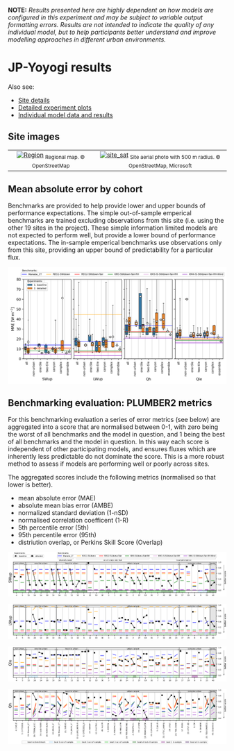 

**NOTE:** *Results presented here are highly dependent on how models are configured in this experiment and may be subject to variable output formatting errors. Results are not intended to indicate the quality of any individual model, but to help participants better understand and improve modelling approaches in different urban environments.*



# JP-Yoyogi results

Also see:

- [Site details](https://urban-plumber.github.io/JP-Yoyogi/)
- [Detailed experiment plots](../detailed/index.md)
- [Individual model data and results](../index.md#model-data)

## Site images

|                                             |                                             |    
|:-------------------------------------------:|:-------------------------------------------:|
| [![Region](https://urban-plumber.github.io/JP-Yoyogi/images/JP-Yoyogi_region_map.jpg)](https://urban-plumber.github.io/JP-Yoyogi/images/JP-Yoyogi_region_map.jpg)  <sub>Regional map. © OpenStreetMap</sub>    | [![site_sat](https://urban-plumber.github.io/JP-Yoyogi/images/JP-Yoyogi_site_sat.jpg)](https://urban-plumber.github.io/JP-Yoyogi/images/JP-Yoyogi_site_sat.jpg) <sub>Site aerial photo with 500 m radius. © OpenStreetMap, Microsoft</sub>    |

## Mean absolute error by cohort

Benchmarks are provided to help provide lower and upper bounds of performance expectations. The simple out-of-sample emperical benchmarks are trained excluding observations from this site (i.e. using the other 19 sites in the project). These simple information limited models are not expected to perform well, but provide a lower bound of performance expectations. The in-sample emperical benchmarks use observations only from this site, providing an upper bound of predictability for a particular flux.

[![JP-Yoyogi_phase2_MAE_boxplot_v0-9.png](JP-Yoyogi_phase2_MAE_boxplot_v0-9.png)](JP-Yoyogi_phase2_MAE_boxplot_v0-9.png)

## Benchmarking evaluation: PLUMBER2 metrics

For this benchmarking evaluation a series of error metrics (see below) are aggregated into a score that are normalised between 0-1, with zero being the worst of all benchmarks and the model in question, and 1 being the best of all benchmarks and the model in question. In this way each score is independent of other participating models, and ensures fluxes which are inherently less predictable do not dominate the score. This is a more robust method to assess if models are performing well or poorly across sites.

The aggregated scores include the following metrics (normalised so that lower is better).

 - mean absolute error (MAE)
 - absolute mean bias error (AMBE)
 - normalized standard deviation (1-nSD)
 - normalised correlation coefficent (1-R)
 - 5th percentile error (5th)
 - 95th percentile error (95th)
 - distriution overlap, or Perkins Skill Score (Overlap)

[![JP-Yoyogi_phase2_PLUMBER2_quant_SWup_v0-9.png](JP-Yoyogi_phase2_PLUMBER2_quant_SWup_v0-9.png)](JP-Yoyogi_phase2_PLUMBER2_quant_SWup_v0-9.png)

[![JP-Yoyogi_phase2_PLUMBER2_quant_LWup_v0-9.png](JP-Yoyogi_phase2_PLUMBER2_quant_LWup_v0-9.png)](JP-Yoyogi_phase2_PLUMBER2_quant_LWup_v0-9.png)

[![JP-Yoyogi_phase2_PLUMBER2_quant_Qle_v0-9.png](JP-Yoyogi_phase2_PLUMBER2_quant_Qle_v0-9.png)](JP-Yoyogi_phase2_PLUMBER2_quant_Qle_v0-9.png)

[![JP-Yoyogi_phase2_PLUMBER2_quant_Qh_v0-9.png](JP-Yoyogi_phase2_PLUMBER2_quant_Qh_v0-9.png)](JP-Yoyogi_phase2_PLUMBER2_quant_Qh_v0-9.png)


